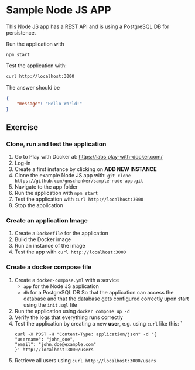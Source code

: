 # Sample Node JS APP
This Node JS app has a REST API and is using a PostgreSQL DB for persistence.

Run the application with 
```
npm start
```

Test the application with:
```BASH
curl http://localhost:3000
```
The answer should be 
```JSON
{
    "message": "Hello World!"
}
```

## Exercise
### Clone, run and test the application
1. Go to Play with Docker at: https://labs.play-with-docker.com/
1. Log-in
1. Create a first instance by clicking on **ADD NEW INSTANCE**
1. Clone the example Node JS app with: `git clone https://github.com/gnschenker/sample-node-app.git`
1. Navigate to the app folder
1. Run the application with `npm start`
1. Test the application with `curl http://localhost:3000`
1. Stop the application
### Create an application Image
1. Create a `Dockerfile` for the application
1. Build the Docker image
1. Run an instance of the image
1. Test the app with `curl http://localhost:3000`

### Create a docker compose file
1. Create a `docker-compose.yml` with a service
    * `app` for the Node JS application
    * `db` for a PostgreSQL DB
   So that the application can access the database and that the database gets configured correctly upon start using the `init.sql` file
1. Run the application using `docker compose up -d`
1. Verify the logs that everything runs correctly
1. Test the application by creating a new **user**, e.g. using `curl` like this: `
    ```
    curl -X POST -H "Content-Type: application/json" -d '{
    "username": "john_doe",
    "email": "john.doe@example.com"
    }' http://localhost:3000/users
    ```
1. Retrieve all users using `curl http://localhost:3000/users`